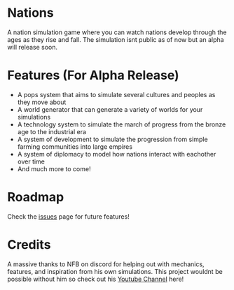 # Nations
A nation simulation game where you can watch nations develop through the ages as they rise and fall. The simulation isnt public as of now but an alpha will release soon.
# Features (For Alpha Release)
- A pops system that aims to simulate several cultures and peoples as they move about
- A world generator that can generate a variety of worlds for your simulations
- A technology system to simulate the march of progress from the bronze age to the industrial era
- A system of development to simulate the progression from simple farming communities into large empires
- A system of diplomacy to model how nations interact with eachother over time
- And much more to come!
# Roadmap
Check the [issues](https://github.com/LonelyFear/Nations-Unity/issues) page for future features!
# Credits
A massive thanks to NFB on discord for helping out with mechanics, features, and inspiration from his own simulations. This project wouldnt be possible without him so check out his [Youtube Channel](https://www.youtube.com/@FWHSimulator) here!
